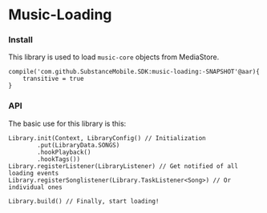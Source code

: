 # Music-Loading
### Install
This library is used to load ```music-core``` objects from MediaStore.
```
compile('com.github.SubstanceMobile.SDK:music-loading:-SNAPSHOT'@aar){
    transitive = true
}
```

### API
The basic use for this library is this:
```
Library.init(Context, LibraryConfig() // Initialization
        .put(LibraryData.SONGS)
        .hookPlayback()
        .hookTags())
Library.registerListener(LibraryListener) // Get notified of all loading events
Library.registerSonglistener(Library.TaskListener<Song>) // Or individual ones

Library.build() // Finally, start loading!
```